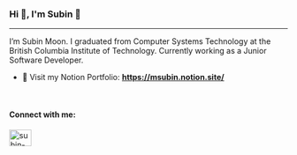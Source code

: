 ### Hi 👋, I'm Subin 🌙

---

I’m Subin Moon. I graduated from Computer Systems Technology at the British Columbia Institute of Technology. 
Currently working as a Junior Software Developer.

- 🤗 Visit my Notion Portfolio: **https://msubin.notion.site/**

<br/>

<h4 align="left">Connect with me:</h4>
<p align="left">
<a href="https://linkedin.com/in/subin-moon-1205" target="blank"><img align="center" src="https://raw.githubusercontent.com/rahuldkjain/github-profile-readme-generator/master/src/images/icons/Social/linked-in-alt.svg" alt="subin-moon-1205" height="30" width="40" /></a>
</p>

<br/>

